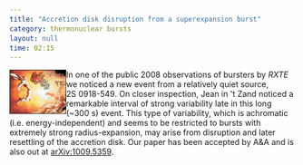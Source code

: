 ```yaml
---
title: "Accretion disk disruption from a superexpansion burst"
category: thermonuclear bursts
layout: null
time: 02:15
---
```

<!-- converted from blosxom format post using convert.pl dkg 22.1.2022 -->
  <!-- Thursday, October 13, 2010 11:15 AM-->
  <!---- Begin .post ---->
<img src="images/fight0126doj8.jpg" width="100" align="left">
In one of the public 2008 observations of bursters by <em>RXTE</em> we noticed
a new event from a relatively quiet source, 2S&nbsp;0918-549. On closer
inspection, Jean in 't Zand noticed a remarkable interval of strong variability
late in this long (~300 s) event. This type of variability, which is
achromatic (i.e. energy-independent) and 
seems to be restricted to bursts with extremely strong radius-expansion, may
arise from disruption and later resettling of the accretion disk. Our paper
has been accepted by A&A and is also out at <a href="http://arxiv.org/abs/1009.5359">arXiv:1009.5359</a>.
